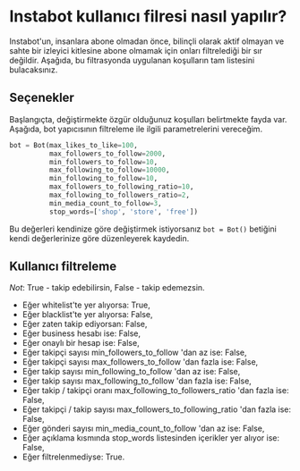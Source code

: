 # Instabot kullanıcı filresi nasıl yapılır?

Instabot'un, insanlara abone olmadan önce, bilinçli olarak aktif olmayan ve sahte bir izleyici kitlesine abone olmamak için onları filtrelediği bir sır değildir. Aşağıda, bu filtrasyonda uygulanan koşulların tam listesini bulacaksınız.

## Seçenekler

Başlangıçta, değiştirmekte özgür olduğunuz koşulları belirtmekte fayda var. Aşağıda, bot yapıcısının filtreleme ile ilgili parametrelerini vereceğim.

``` python
bot = Bot(max_likes_to_like=100,
          max_followers_to_follow=2000,
          min_followers_to_follow=10,
          max_following_to_follow=10000,
          min_following_to_follow=10,
          max_followers_to_following_ratio=10,
          max_following_to_followers_ratio=2,
          min_media_count_to_follow=3,
          stop_words=['shop', 'store', 'free'])
```
Bu değerleri kendinize göre değiştirmek istiyorsanız `bot = Bot()` betiğini kendi değerlerinize göre düzenleyerek kaydedin.

## Kullanıcı filtreleme

_Not_: True - takip edebilirsin, False - takip edemezsin.
* Eğer whitelist'te yer alıyorsa: True,
* Eğer blacklist'te yer alıyorsa: False,
* Eğer zaten takip ediyorsan: False,
* Eğer business hesabı ise: False,
* Eğer onaylı bir hesap ise: False,
* Eğer takipçi sayısı min_followers_to_follow 'dan az ise: False,
* Eğer takipçi sayısı max_followers_to_follow 'dan fazla ise: False,
* Eğer takip sayısı min_following_to_follow 'dan az ise: False,
* Eğer takip sayısı max_following_to_follow 'dan fazla ise: False,
* Eğer takip / takipçi oranı max_following_to_followers_ratio 'dan fazla ise: False,
* Eğer takipçi / takip sayısı max_followers_to_following_ratio 'dan fazla ise: False,
* Eğer gönderi sayısı min_media_count_to_follow 'dan az ise: False,
* Eğer açıklama kısmında stop_words listesinden içerikler yer alıyor ise: False,
* Eğer filtrelenmediyse: True.
